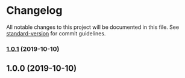# Changelog

All notable changes to this project will be documented in this file. See [standard-version](https://github.com/conventional-changelog/standard-version) for commit guidelines.

### [1.0.1](https://github.com/PerttuSavolainen/serverless-express-boilerplate/compare/v1.0.0...v1.0.1) (2019-10-10)

## 1.0.0 (2019-10-10)
